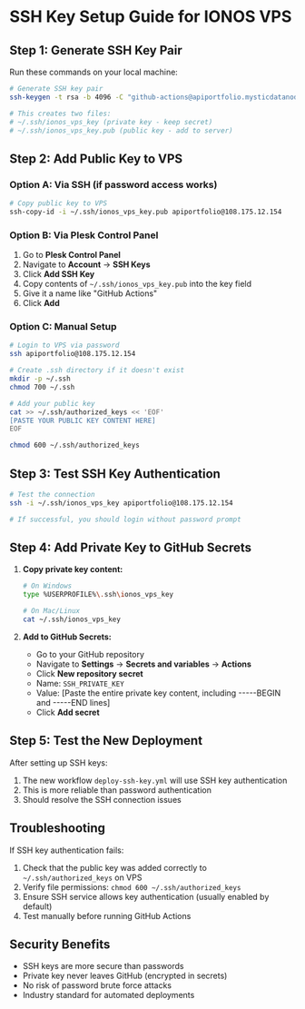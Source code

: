 # SSH Key Setup Guide for IONOS VPS

## Step 1: Generate SSH Key Pair

Run these commands on your local machine:

```bash
# Generate SSH key pair
ssh-keygen -t rsa -b 4096 -C "github-actions@apiportfolio.mysticdatanode.net" -f ~/.ssh/ionos_vps_key

# This creates two files:
# ~/.ssh/ionos_vps_key (private key - keep secret)
# ~/.ssh/ionos_vps_key.pub (public key - add to server)
```

## Step 2: Add Public Key to VPS

### Option A: Via SSH (if password access works)
```bash
# Copy public key to VPS
ssh-copy-id -i ~/.ssh/ionos_vps_key.pub apiportfolio@108.175.12.154
```

### Option B: Via Plesk Control Panel
1. Go to **Plesk Control Panel**
2. Navigate to **Account** → **SSH Keys**
3. Click **Add SSH Key**
4. Copy contents of `~/.ssh/ionos_vps_key.pub` into the key field
5. Give it a name like "GitHub Actions"
6. Click **Add**

### Option C: Manual Setup
```bash
# Login to VPS via password
ssh apiportfolio@108.175.12.154

# Create .ssh directory if it doesn't exist
mkdir -p ~/.ssh
chmod 700 ~/.ssh

# Add your public key
cat >> ~/.ssh/authorized_keys << 'EOF'
[PASTE YOUR PUBLIC KEY CONTENT HERE]
EOF

chmod 600 ~/.ssh/authorized_keys
```

## Step 3: Test SSH Key Authentication

```bash
# Test the connection
ssh -i ~/.ssh/ionos_vps_key apiportfolio@108.175.12.154

# If successful, you should login without password prompt
```

## Step 4: Add Private Key to GitHub Secrets

1. **Copy private key content:**
   ```bash
   # On Windows
   type %USERPROFILE%\.ssh\ionos_vps_key
   
   # On Mac/Linux  
   cat ~/.ssh/ionos_vps_key
   ```

2. **Add to GitHub Secrets:**
   - Go to your GitHub repository
   - Navigate to **Settings** → **Secrets and variables** → **Actions**
   - Click **New repository secret**
   - Name: `SSH_PRIVATE_KEY`
   - Value: [Paste the entire private key content, including -----BEGIN and -----END lines]
   - Click **Add secret**

## Step 5: Test the New Deployment

After setting up SSH keys:
1. The new workflow `deploy-ssh-key.yml` will use SSH key authentication
2. This is more reliable than password authentication
3. Should resolve the SSH connection issues

## Troubleshooting

If SSH key authentication fails:
1. Check that the public key was added correctly to `~/.ssh/authorized_keys` on VPS
2. Verify file permissions: `chmod 600 ~/.ssh/authorized_keys`
3. Ensure SSH service allows key authentication (usually enabled by default)
4. Test manually before running GitHub Actions

## Security Benefits

- SSH keys are more secure than passwords
- Private key never leaves GitHub (encrypted in secrets)
- No risk of password brute force attacks
- Industry standard for automated deployments